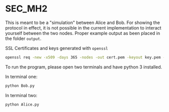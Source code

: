 # SEC_MH2

This is meant to be a "simulation" between Alice and Bob. For showing the protocol in effect, it is not possible in the current implementation to interact yourself between the two nodes. Proper example output as been placed in the folder `output`.

SSL Certificates and keys generated with `openssl`

```cmd
openssl req -new -x509 -days 365 -nodes -out cert.pem -keyout key.pem -subj "/C=DK/ST=Denmark/O=ITU/CN=example.org/emailAddress=bob@itu.dk"
```

To run the program, please open two terminals and have python 3 installed.

In terminal one:

```cmd
python Bob.py
```

In terminal two:

```cmd
python Alice.py
```
